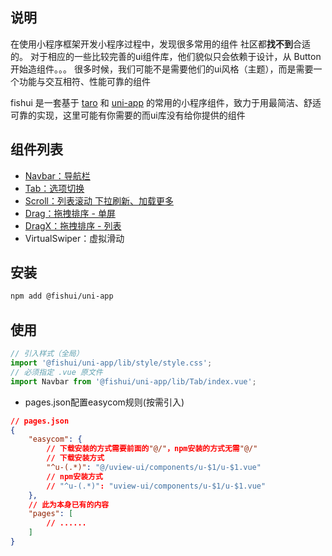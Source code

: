 ## 说明

在使用小程序框架开发小程序过程中，发现很多常用的组件 社区都**找不到**合适的。
对于相应的一些比较完善的ui组件库，他们貌似只会依赖于设计，从 Button 开始造组件。。。
很多时候，我们可能不是需要他们的ui风格（主题），而是需要一个功能与交互相符、性能可靠的组件

fishui 是一套基于 [taro](https://github.com/NervJS/taro) 和 [uni-app](https://github.com/dcloudio/uni-app) 的常用的小程序组件，致力于用最简洁、舒适可靠的实现，这里可能有你需要的而ui库没有给你提供的组件


## 组件列表

- [Navbar：导航栏](https://github.com/yijinc/fishui/tree/master/packages/uni-app/src/components/Navbar/doc.md)
- [Tab：选项切换](https://github.com/yijinc/fishui/tree/master/packages/uni-app/src/components/Tab/doc.md)
- [Scroll：列表滚动 下拉刷新、加载更多](https://github.com/yijinc/fishui/tree/master/packages/uni-app/src/components/Scroll/doc.md)
- [Drag：拖拽排序 - 单屏](https://github.com/yijinc/fishui/tree/master/packages/uni-app/src/components/Drag/doc.md)
- [DragX：拖拽排序 - 列表](https://github.com/yijinc/fishui/tree/master/packages/uni-app/src/components/DragX/doc.md)
- VirtualSwiper：虚拟滑动


## 安装

```bash
npm add @fishui/uni-app
```

## 使用

```js
// 引入样式（全局）
import '@fishui/uni-app/lib/style/style.css';
// 必须指定 .vue 原文件
import Navbar from '@fishui/uni-app/lib/Tab/index.vue';
```


-  pages.json配置easycom规则(按需引入)

```json
// pages.json
{
	"easycom": {
		// 下载安装的方式需要前面的"@/"，npm安装的方式无需"@/"
		// 下载安装方式
		"^u-(.*)": "@/uview-ui/components/u-$1/u-$1.vue"
		// npm安装方式
		// "^u-(.*)": "uview-ui/components/u-$1/u-$1.vue"
	},
	// 此为本身已有的内容
	"pages": [
		// ......
	]
}
```